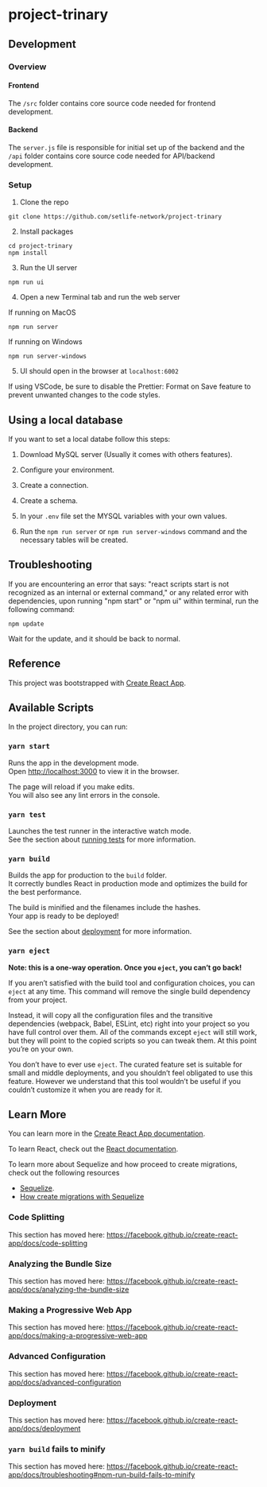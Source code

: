 # project-trinary

## Development

### Overview

#### Frontend

The `/src` folder contains core source code needed for frontend development.

#### Backend

The `server.js` file is responsible for initial set up of the backend and the `/api` folder contains core source code needed for API/backend development.

### Setup

1. Clone the repo

```
git clone https://github.com/setlife-network/project-trinary
```

2. Install packages

```
cd project-trinary
npm install
```

3. Run the UI server

```
npm run ui
```

4. Open a new Terminal tab and run the web server

If running on MacOS
```
npm run server
```

If running on Windows
```
npm run server-windows
```

5. UI should open in the browser at `localhost:6002`

If using VSCode, be sure to disable the Prettier: Format on Save feature to prevent unwanted changes to the code styles.

## Using a local database 

If you want to set a local databe follow this steps:

1. Download MySQL server (Usually it comes with others features).

2. Configure your environment.

3. Create a connection.

4. Create a schema.

5. In your `.env` file set the MYSQL variables with your own values.

6. Run the `npm run server` or `npm run server-windows` command and the necessary tables will be created.

## Troubleshooting

If you are encountering an error that says: "react scripts start is not recognized as an internal or external command," or any related error with dependencies, upon running "npm start" or "npm ui" within terminal, run the following command:

```
npm update
```

Wait for the update, and it should be back to normal.

## Reference

This project was bootstrapped with [Create React App](https://github.com/facebook/create-react-app).

## Available Scripts

In the project directory, you can run:

### `yarn start`

Runs the app in the development mode.<br />
Open [http://localhost:3000](http://localhost:3000) to view it in the browser.

The page will reload if you make edits.<br />
You will also see any lint errors in the console.

### `yarn test`

Launches the test runner in the interactive watch mode.<br />
See the section about [running tests](https://facebook.github.io/create-react-app/docs/running-tests) for more information.

### `yarn build`

Builds the app for production to the `build` folder.<br />
It correctly bundles React in production mode and optimizes the build for the best performance.

The build is minified and the filenames include the hashes.<br />
Your app is ready to be deployed!

See the section about [deployment](https://facebook.github.io/create-react-app/docs/deployment) for more information.

### `yarn eject`

**Note: this is a one-way operation. Once you `eject`, you can’t go back!**

If you aren’t satisfied with the build tool and configuration choices, you can `eject` at any time. This command will remove the single build dependency from your project.

Instead, it will copy all the configuration files and the transitive dependencies (webpack, Babel, ESLint, etc) right into your project so you have full control over them. All of the commands except `eject` will still work, but they will point to the copied scripts so you can tweak them. At this point you’re on your own.

You don’t have to ever use `eject`. The curated feature set is suitable for small and middle deployments, and you shouldn’t feel obligated to use this feature. However we understand that this tool wouldn’t be useful if you couldn’t customize it when you are ready for it.

## Learn More

You can learn more in the [Create React App documentation](https://facebook.github.io/create-react-app/docs/getting-started).

To learn React, check out the [React documentation](https://reactjs.org/).

To learn more about Sequelize and how proceed to create migrations, check out the following resources
* [Sequelize](https://sequelize.org/).
* [How create migrations with Sequelize](https://sequelize.org/master/manual/migrations.html)

### Code Splitting

This section has moved here: https://facebook.github.io/create-react-app/docs/code-splitting

### Analyzing the Bundle Size

This section has moved here: https://facebook.github.io/create-react-app/docs/analyzing-the-bundle-size

### Making a Progressive Web App

This section has moved here: https://facebook.github.io/create-react-app/docs/making-a-progressive-web-app

### Advanced Configuration

This section has moved here: https://facebook.github.io/create-react-app/docs/advanced-configuration

### Deployment

This section has moved here: https://facebook.github.io/create-react-app/docs/deployment

### `yarn build` fails to minify

This section has moved here: https://facebook.github.io/create-react-app/docs/troubleshooting#npm-run-build-fails-to-minify

